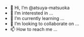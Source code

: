 - 👋 Hi, I’m @atsuya-matsuoka
- 👀 I’m interested in ...
- 🌱 I’m currently learning ...
- 💞️ I’m looking to collaborate on ...
- 📫 How to reach me ...

<!---
atsuya-matsuoka/atsuya-matsuoka is a ✨ special ✨ repository because its `README.md` (this file) appears on your GitHub profile.
You can click the Preview link to take a look at your changes.
--->

